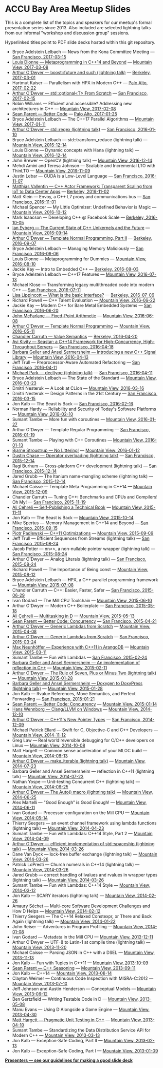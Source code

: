 # ACCU Bay Area Meetup Slides

This is a complete list of the topics and speakers for our meetup's formal
presentation series since 2013. Also included are selected lightning talks
from our informal "workshop and discussion group" sessions.

Hyperlinked titles point to PDF slide decks hosted within this git repository.

* Bryce Adelstein Lelbach — News from the Kona Committee Meeting
    — [San Francisco, 2017-03-15](https://www.meetup.com/ACCU-Bay-Area/events/238108195/)
* [Louis Dionne — Metaprogramming in C++14 and Beyond](slides/2017-03-08.pdf)
    — [Mountain View, 2017-03-08](https://www.meetup.com/ACCU-Bay-Area/events/237092391/)
* [Arthur O'Dwyer — boost::future and such (lightning talk)](slides/2017-03-01.pdf)
    — [Berkeley, 2017-03-01](https://www.meetup.com/ACCU-Bay-Area/events/237353826/)
* Hartmut Kaiser — Parallelism with HPX in Modern C++
    — [Palo Alto, 2017-02-22](https://www.meetup.com/ACCU-Bay-Area/events/237895143/)
* [Arthur O'Dwyer — std::optional\<T> From Scratch](slides/2017-02-15.pdf)
    — [San Francisco, 2017-02-15](https://www.meetup.com/ACCU-Bay-Area/events/237004920/)
* Robin Williams — Efficient and accessible? Addressing new architectures in C++
    — [Mountain View, 2017-02-08](https://www.meetup.com/ACCU-Bay-Area/events/236709335/)
* [Sean Parent — Better Code](slides/2017-01-25.pdf)
    — [Palo Alto, 2017-01-25](https://www.meetup.com/ACCU-Bay-Area/events/234365838/)
* Bryce Adelstein Lelbach — The C++17 Parallel Algorithms
    — [Mountain View, 2017-01-11](https://www.meetup.com/ACCU-Bay-Area/events/236621722/)
* [Arthur O'Dwyer — std::regex (lightning talk)](slides/2016-01-10.pdf)
    — [San Francisco, 2016-01-10](https://www.meetup.com/ACCU-Bay-Area/events/236274746/)
* Bryce Adelstein Lelbach — std::transform_reduce (lightning talk)
    — [Mountain View, 2016-12-14](https://www.meetup.com/ACCU-Bay-Area/events/233766721/)
* Louis Dionne — Dynamic concepts with Hana (lightning talk)
    — [Mountain View, 2016-12-14](https://www.meetup.com/ACCU-Bay-Area/events/233766721/)
* John Brewer — OpenCV (lightning talk)
    — [Mountain View, 2016-12-14](https://www.meetup.com/ACCU-Bay-Area/events/233766721/)
* Mehdi Amini and Teresa Johnson — Scalable and Incremental LTO with ThinLTO
    — [Mountain View, 2016-11-09](https://www.meetup.com/ACCU-Bay-Area/events/233095454/)
* Justin Lebar — CUDA is a Low-Level Language
    — [San Francisco, 2016-11-07](https://www.meetup.com/ACCU-Bay-Area/events/234304303/)
* [Matthias Vallentin — C++ Actor Framework: Transparent Scaling from IoT to Data Center Apps](slides/2016-11-02.pdf)
    — [Berkeley, 2016-11-02](https://www.meetup.com/ACCU-Bay-Area/events/233766624/)
* Matt Klein — Envoy, a C++ L7 proxy and communications bus
    — [San Francisco, 2016-11-01](https://www.meetup.com/ACCU-Bay-Area/events/234861398/)
* Michael Spencer — My Little Optimizer: Undefined Behavior is Magic
    — [Mountain View, 2016-10-12](https://www.meetup.com/ACCU-Bay-Area/events/233076395/)
* Mark Isaacson — Developing C++ @ Facebook Scale
    — [Berkeley, 2016-10-05](https://www.meetup.com/ACCU-Bay-Area/events/232978414/)
* [Ian Eyberg — The Current State of C++ Unikernels and the Future](slides/2016-09-14.pdf)
    — [Mountain View, 2016-09-14](https://www.meetup.com/ACCU-Bay-Area/events/231535062/)
* [Arthur O'Dwyer — Template Normal Programming, Part II](slides/2016-09-07.pdf)
    — [Berkeley, 2016-09-07](https://www.meetup.com/ACCU-Bay-Area/events/232693327/)
* Bryce Adelstein Lelbach — Managing Memory Maliciously
    — [San Francisco, 2016-09-06](https://www.meetup.com/ACCU-Bay-Area/events/233754438/)
* Louis Dionne — Metaprogramming for Dummies
    — [Mountain View, 2016-08-10](https://www.meetup.com/ACCU-Bay-Area/events/231535057/)
* Jackie Kay — Intro to Embedded C++
    — [Berkeley, 2016-08-03](https://www.meetup.com/ACCU-Bay-Area/events/232526729/)
* Bryce Adelstein Lelbach — C++17 Features
    — [Mountain View, 2016-07-13](https://www.meetup.com/ACCU-Bay-Area/events/231144075/)
* Michael Klose — Transforming legacy multithreaded code into modern C++
    — [San Francisco, 2016-07-11](https://www.meetup.com/SF-Bay-Area-Cpp/events/232112281/)
* [Lisa Lippincott — What is the basic interface?](slides/2016-07-06.pdf)
    — [Berkeley, 2016-07-06](http://www.meetup.com/ACCU-Bay-Area/events/231781602/)
* Richard Powell — C++ Talent Evaluation
    — [Mountain View, 2016-06-22](https://www.meetup.com/ACCU-Bay-Area/events/228382462/)
* Jackie Kay — Modern C++ for Bare Metal Embedded Systems
    — [San Francisco, 2016-06-20](https://www.meetup.com/SF-Bay-Area-Cpp/events/231710659/)
* [John McFarlane — Fixed-Point Arithmetic](slides/2016-06-08.pdf)
    — [Mountain View, 2016-06-08](http://www.meetup.com/ACCU-Bay-Area/events/230683461/)
* [Arthur O'Dwyer — Template Normal Programming](slides/2016-05-11.pdf)
    — [Mountain View, 2016-05-11](https://www.meetup.com/ACCU-Bay-Area/events/229683678/)
* [Chandler Carruth — Value Semantics](slides/2016-04-20.pdf)
    — [Berkeley, 2016-04-20](https://www.meetup.com/ACCU-Bay-Area/events/230276490/)
* [Avi Kivity — Seastar: a C++14 Framework for High-Concurrency, High-Throughput Servers](slides/2016-04-18.pdf)
    — [San Francisco, 2016-04-18](https://www.meetup.com/ACCU-Bay-Area/events/229988489/)
* [Barbara Geller and Ansel Sermersheim — Introducing a new C++ Signal Library](slides/2016-04-13.pdf)
    — [Mountain View, 2016-04-13](https://www.meetup.com/ACCU-Bay-Area/events/229237525/)
* Jeff Trull — Preprocessor-Aware Automated Refactoring
    — [San Francisco, 2016-04-11](https://www.meetup.com/SF-Bay-Area-Cpp/events/229431210/)
* [Michael Park — decltype (lightning talk)](slides/2016-04-11-michael.pdf)
    — [San Francisco, 2016-04-11](https://www.meetup.com/SF-Bay-Area-Cpp/events/229431210/)
* Bryce Adelstein Lelbach — The State of the Standard
    — [Mountain View, 2016-03-23](https://www.meetup.com/ACCU-Bay-Area/events/228382442/)
* Dmitri Nesteruk — A Look at CLion
    — [Mountain View, 2016-03-16](https://www.meetup.com/ACCU-Bay-Area/events/227325920/)
* Dmitri Nesteruk — Design Patterns in the 21st Century
    — [San Francisco, 2016-03-15](https://www.meetup.com/SF-Bay-Area-Cpp/events/228070137/)
* Jon Kalb — The Beast is Back
    — [San Francisco, 2016-02-16](https://www.meetup.com/SF-Bay-Area-Cpp/events/228439548/)
* Norman Hardy — Reliability and Security of Today's Software Platforms
    — [Mountain View, 2016-02-10](https://www.meetup.com/ACCU-Bay-Area/events/227325917/)
* Sumant Tambe — More fun with coroutines
    — [Mountain View, 2016-01-27](https://www.meetup.com/ACCU-Bay-Area/events/221331771/)
* Arthur O'Dwyer — Template Regular Programming
    — [San Francisco, 2016-01-19](https://www.meetup.com/SF-Bay-Area-Cpp/events/227931982/)
* Sumant Tambe — Playing with C++ Coroutines
    — [Mountain View, 2016-01-13](https://www.meetup.com/ACCU-Bay-Area/events/225772179/)
* [Bjarne Stroustrup — No Littering!](slides/2016-01-12.pdf)
    — [Mountain View, 2016-01-12](https://www.meetup.com/ACCU-Bay-Area/events/227941529/)
* [Dustin Chase — Operator overloading (lightning talk)](slides/2015-12-14-dustin.pdf)
    — [San Francisco, 2015-12-14](https://www.meetup.com/SF-Bay-Area-Cpp/events/226669747/)
* Ragi Burhum — Cross-platform C++ development (lightning talk)
    — [San Francisco, 2015-12-14](https://www.meetup.com/SF-Bay-Area-Cpp/events/226669747/)
* Jared Grubb — The Itanium name-mangling scheme (lightning talk)
    — [San Francisco, 2015-12-14](https://www.meetup.com/SF-Bay-Area-Cpp/events/226669747/)
* Michael Caisse — Template Meta Programming in C++14
    — [Mountain View, 2015-12-09](https://www.meetup.com/ACCU-Bay-Area/events/225772176/)
* Chandler Carruth — Tuning C++: Benchmarks and CPUs and Compilers! Oh My!
    — [San Francisco, 2015-11-19](https://www.meetup.com/SF-Bay-Area-Cpp/events/226662648/)
* [Ali Çehreli — Self-Publishing a Technical Book](slides/2015-11-11.pdf)
    — [Mountain View, 2015-11-11](https://www.meetup.com/ACCU-Bay-Area/events/225125586/)
* Jon Kalb — The Beast is Back
    — [Mountain View, 2015-10-14](https://www.meetup.com/ACCU-Bay-Area/events/224256609/)
* Mike Spertus — Memory Management in C++14 and Beyond
    — [San Francisco, 2015-09-15](https://www.meetup.com/SF-Bay-Area-Cpp/events/225018501/)
* [Piotr Padlewski — C++11 Optimizations](slides/2015-09-09.pdf)
    — [Mountain View, 2015-09-09](https://www.meetup.com/ACCU-Bay-Area/events/222662609/)
* Jeff Trull — Efficient Sequences from Streams (lightning talk)
    — [San Francisco, 2015-08-24](https://www.meetup.com/SF-Bay-Area-Cpp/events/224548018/)
* Jacob Potter — nn\<>, a non-nullable pointer wrapper (lightning talk)
    — [San Francisco, 2015-08-24](https://www.meetup.com/SF-Bay-Area-Cpp/events/224548018/)
* Arthur O'Dwyer — Analog Literals (lightning talk)
    — [San Francisco, 2015-08-24](https://www.meetup.com/SF-Bay-Area-Cpp/events/224548018/)
* Richard Powell — The Importance of Being const
    — [Mountain View, 2015-08-12](https://www.meetup.com/ACCU-Bay-Area/events/223885380/)
* Bryce Adelstein Lelbach — HPX, a C++ parallel programming framework
    — [Mountain View, 2015-07-08](https://www.meetup.com/ACCU-Bay-Area/events/221768926/)
* Chandler Carruth — C++: Easier, Faster, Safer
    — [San Francisco, 2015-06-29](https://www.meetup.com/SF-Bay-Area-Cpp/events/223500446/)
* Ivan Godard — The Mill CPU Toolchain
    — [Mountain View, 2015-06-10](https://www.meetup.com/ACCU-Bay-Area/events/218992453/)
* Arthur O'Dwyer — Modern C++ Boilerplate
    — [San Francisco, 2015-05-18](https://www.meetup.com/SF-Bay-Area-Cpp/events/222524277/)
* [Ali Çehreli — Multitasking in D](slides/2015-05-13.pdf)
    — [Mountain View, 2015-05-13](https://www.meetup.com/ACCU-Bay-Area/events/218992449/)
* [Sean Parent — Better Code: Concurrency](slides/2015-04-21.pdf)
    — [San Francisco, 2015-04-21](https://www.meetup.com/SF-Bay-Area-Cpp/events/221680178/)
* [Arthur O'Dwyer — Generic Lambdas from Scratch](slides/2015-04-08.pdf)
    — [Mountain View, 2015-04-08](https://www.meetup.com/ACCU-Bay-Area/events/218992447/)
* [Arthur O'Dwyer — Generic Lambdas from Scratch](slides/2015-03-24.pdf)
    — [San Francisco, 2015-03-24](https://www.meetup.com/SF-Bay-Area-Cpp/events/221265073/)
* [Max Neunhöffer — Experience with C++11 in ArangoDB](slides/2015-03-11.pdf)
    — [Mountain View, 2015-03-11](https://www.meetup.com/ACCU-Bay-Area/events/218992440/)
* Sumant Tambe — Fun with Lambdas
    — [San Francisco, 2015-02-24](https://www.meetup.com/SF-Bay-Area-Cpp/events/220234323/)
* [Barbara Geller and Ansel Sermersheim — An implementation of reflection in C++](slides/2015-02-11.pdf)
    — [Mountain View, 2015-02-11](https://www.meetup.com/ACCU-Bay-Area/events/218656595/)
* [Arthur O'Dwyer — The Rule of Seven, Plus or Minus Two (lightning talk)](slides/2015-01-28-arthur.pdf)
    — [Mountain View, 2015-01-28](https://www.meetup.com/ACCU-Bay-Area/events/219229911/)
* [Barbara Geller and Ansel Sermersheim — Doxygen to DoxyPress (lightning talk)](slides/2015-01-28-barbara.pdf)
    — [Mountain View, 2015-01-28](https://www.meetup.com/ACCU-Bay-Area/events/219229911/)
* Jon Kalb — Rvalue References, Move Semantics, and Perfect Forwarding
    — [San Francisco, 2015-01-21](https://www.meetup.com/SF-Bay-Area-Cpp/events/219805577/)
* [Sean Parent — Better Code: Concurrency](slides/2015-01-14.pdf)
    — [Mountain View, 2015-01-14](https://www.meetup.com/ACCU-Bay-Area/events/217834432/)
* [Hans Wennborg — Clang/LLVM on Windows](slides/2014-12-10.pdf)
    — [Mountain View, 2014-12-10](https://www.meetup.com/ACCU-Bay-Area/events/194137632/)
* [Arthur O'Dwyer — C++11's New Pointer Types](slides/2014-12-09.pdf)
    — [San Francisco, 2014-12-09](https://www.meetup.com/SF-Bay-Area-Cpp/events/218833493/)
* Michael Patrick Ellard — Swift for C, Objective-C and C++ Developers
    — [Mountain View, 2014-11-12](https://www.meetup.com/ACCU-Bay-Area/events/194137622/)
* Greg Law — Real world reversible debugging for C/C++ developers on Linux
    — [Mountain View, 2014-10-08](https://www.meetup.com/ACCU-Bay-Area/events/194137582/)
* Matt Hargett — Common sense acceleration of your MLOC build
    — [Mountain View, 2014-08-13](https://www.meetup.com/ACCU-Bay-Area/events/200238612/)
* [Arthur O'Dwyer — make_iterable (lightning talk)](slides/2014-07-23.pdf)
    — [Mountain View, 2014-07-23](https://www.meetup.com/ACCU-Bay-Area/events/187628612/)
* Barbara Geller and Ansel Sermersheim — reflection in C++11 (lightning talk)
    — [Mountain View, 2014-07-23](https://www.meetup.com/ACCU-Bay-Area/events/187628612/)
* Nathan Yospe — Unit-testing Concurrent C++ (lightning talk)
    — [Mountain View, 2014-06-25](https://www.meetup.com/ACCU-Bay-Area/events/187628542/)
* [Arthur O'Dwyer — The Auto() macro (lightning talk)](slides/2014-06-25-arthur.pdf)
    — [Mountain View, 2014-06-25](https://www.meetup.com/ACCU-Bay-Area/events/187628542/)
* Alex Martelli — "Good Enough" is Good Enough!
    — [Mountain View, 2014-06-11](https://www.meetup.com/ACCU-Bay-Area/events/184685262/)
* Ivan Godard — Processor configuration on the Mill CPU
    — [Mountain View, 2014-05-14](https://www.meetup.com/ACCU-Bay-Area/events/176504832/)
* Thierry Seegers — an event channel framework using lambda functions (lightning talk)
    — [Mountain View, 2014-04-23](https://www.meetup.com/ACCU-Bay-Area/events/168265232/)
* Sumant Tambe — Fun with Lambdas: C++14 Style, Part 2
    — [Mountain View, 2014-04-09](https://www.meetup.com/ACCU-Bay-Area/events/168265102/)
* [Arthur O'Dwyer — efficient implementation of std::spaceship (lightning talk)](slides/2014-03-26-arthur.pdf)
    — [Mountain View, 2014-03-26](https://www.meetup.com/ACCU-Bay-Area/events/157777022/)
* Dane Van Dyck — lock-free buffer exchange (lightning talk)
    — [Mountain View, 2014-03-26](https://www.meetup.com/ACCU-Bay-Area/events/157777022/)
* Patrick LoPresti — Church numerals in C++14 (lightning talk)
    — [Mountain View, 2014-03-26](https://www.meetup.com/ACCU-Bay-Area/events/157777022/)
* Jared Grubb — correct handling of lvalues and rvalues in wrapper types (lightning talk)
    — [Mountain View, 2014-03-26](https://www.meetup.com/ACCU-Bay-Area/events/157777022/)
* Sumant Tambe — Fun with Lambdas: C++14 Style
    — [Mountain View, 2014-03-12](https://www.meetup.com/ACCU-Bay-Area/events/164173502/)
* Jon Kalb — SCARY iterators (lightning talk)
    — [Mountain View, 2014-02-26](https://www.meetup.com/ACCU-Bay-Area/events/162950162/)
* Amaury Séchet — Multi-core Software Development Challenges and How D Helps
    — [Mountain View, 2014-02-12](https://www.meetup.com/ACCU-Bay-Area/events/159565312/)
* Thierry Seegers — The C++14 Relaxed Constexpr, or There and Back Again (lightning talk)
    — [Mountain View, 2014-01-22](https://www.meetup.com/ACCU-Bay-Area/events/157327812/)
* John Reiser — Adventures in Program Profiling
    — [Mountain View, 2014-01-08](https://www.meetup.com/ACCU-Bay-Area/events/154425672/)
* Ivan Godard — Metadata in the Mill CPU
    — [Mountain View, 2013-12-11](https://www.meetup.com/ACCU-Bay-Area/events/147733012/)
* Arthur O'Dwyer — UTF-8 to Latin-1 at compile time (lightning talk)
    — [Mountain View, 2013-11-20](https://www.meetup.com/ACCU-Bay-Area/events/146762392/)
* Michael Caisse — Parsing JSON in C++ with a DSEL
    — [Mountain View, 2013-11-13](https://www.meetup.com/ACCU-Bay-Area/events/146761302/)
* Jon Kalb — Fun with Tuples in C++11
    — [Mountain View, 2013-10-09](https://www.meetup.com/ACCU-Bay-Area/events/143671932/)
* [Sean Parent — C++ Seasoning](slides/2013-09-11.pdf)
    — [Mountain View, 2013-09-11](https://www.meetup.com/ACCU-Bay-Area/events/136194282/)
* Jon Kalb — C++14
    — [Mountain View, 2013-08-14](https://www.meetup.com/ACCU-Bay-Area/events/130676132/)
* Clayton Weimer — Continuous Code Inspection with MISRA-C:2012
    — [Mountain View, 2013-07-10](https://www.meetup.com/ACCU-Bay-Area/events/124132622/)
* Jeff Johnson and Austin Henderson — Conceptual Models
    — [Mountain View, 2013-06-12](https://www.meetup.com/ACCU-Bay-Area/events/116155172/)
* Ben Gertzfield — Writing Testable Code in D
    — [Mountain View, 2013-05-08](https://www.meetup.com/ACCU-Bay-Area/events/116154392/)
* Manu Evans — Using D Alongside a Game Engine
    — [Mountain View, 2013-04-30](https://www.meetup.com/ACCU-Bay-Area/events/115855342/)
* [Matt Hargett — Pragmatic Unit Testing in C++](slides/2013-04-10.pdf)
    — [Mountain View, 2013-04-10](https://www.meetup.com/ACCU-Bay-Area/events/113015592/)
* Sumant Tambe — Standardizing the Data Distribution Service API for Modern C++
    — [Mountain View, 2013-03-13](https://www.meetup.com/ACCU-Bay-Area/events/98330512/)
* Jon Kalb — Exception-Safe Coding, Part II
    — [Mountain View, 2013-02-13](https://www.meetup.com/ACCU-Bay-Area/events/98307612/)
* Jon Kalb — Exception-Safe Coding, Part I
    — [Mountain View, 2013-01-09](https://www.meetup.com/ACCU-Bay-Area/events/96780602/)

**[Presenters — see our guidelines for making a good slide deck](SLIDE_DECK_GUIDELINES.md)**
